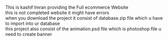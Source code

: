 This is kashif Imran providing the Full ecommerce Website<br>
this is not completed website it might have errors <br>
when you download the project it consist of database.zip file which u have to import into ur database<br>
this project also consist of the animation.psd file which is photoshop file u need to create banner

